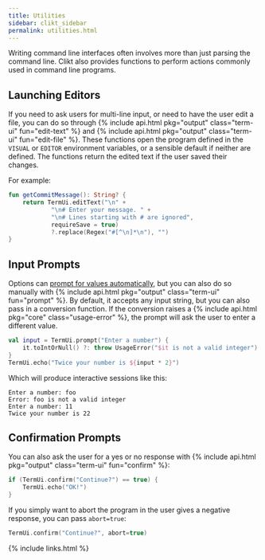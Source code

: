 ```yaml
---
title: Utilities
sidebar: clikt_sidebar
permalink: utilities.html
---
```


Writing command line interfaces often involves more than just parsing
the command line. Clikt also provides functions to perform actions
commonly used in command line programs.

## Launching Editors

If you need to ask users for multi-line input, or need to have the user
edit a file, you can do so through {% include api.html pkg="output"
class="term-ui" fun="edit-text" %} and {% include api.html
pkg="output" class="term-ui" fun="edit-file" %}. These functions open
the program defined in the `VISUAL` or `EDITOR` environment variables,
or a sensible default if neither are defined. The functions return the
edited text if the user saved their changes.

For example:

```kotlin
fun getCommitMessage(): String? {
    return TermUi.editText("\n" +
            "\n# Enter your message. " +
            "\n# Lines starting with # are ignored",
            requireSave = true)
            ?.replace(Regex("#[^\n]*\n"), "")
}
```

## Input Prompts

Options can [prompt for values automatically](options.html#prompting-for-input),
but you can also do so manually with {% include api.html pkg="output"
class="term-ui" fun="prompt" %}. By default, it accepts any input
string, but you can also pass in a conversion function. If the
conversion raises a {% include api.html pkg="core"
class="usage-error" %}, the prompt will ask the user to enter a
different value.

```kotlin
val input = TermUi.prompt("Enter a number") {
    it.toIntOrNull() ?: throw UsageError("$it is not a valid integer")
}
TermUi.echo("Twice your number is ${input * 2}")
```

Which will produce interactive sessions like this:

```
Enter a number: foo
Error: foo is not a valid integer
Enter a number: 11
Twice your number is 22
```

## Confirmation Prompts

You can also ask the user for a yes or no response with {% include
api.html pkg="output" class="term-ui" fun="confirm" %}:

```kotlin
if (TermUi.confirm("Continue?") == true) {
    TermUi.echo("OK!")
}
```

If you simply want to abort the program in the user gives a negative
response, you can pass `abort=true`:

```kotlin
TermUi.confirm("Continue?", abort=true)
```


{% include links.html %}
